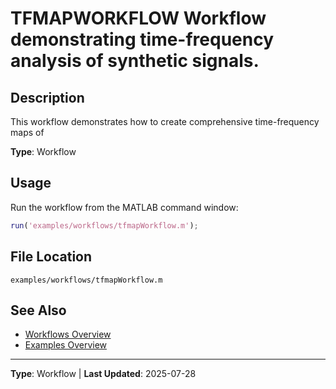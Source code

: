 # TFMAPWORKFLOW Workflow demonstrating time-frequency analysis of synthetic signals.

## Description

This workflow demonstrates how to create comprehensive time-frequency maps of

**Type**: Workflow

## Usage

Run the workflow from the MATLAB command window:

```matlab
run('examples/workflows/tfmapWorkflow.m');
```

## File Location

`examples/workflows/tfmapWorkflow.m`

## See Also

- [Workflows Overview](README.md#workflows)
- [Examples Overview](README.md)

---

**Type**: Workflow | **Last Updated**: 2025-07-28
